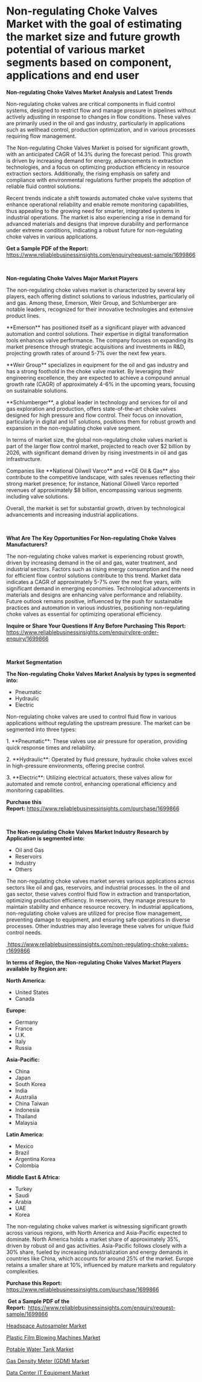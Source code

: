 <p><h1>Non-regulating Choke Valves Market with the goal of estimating the market size and future growth potential of various market segments based on component, applications and end user</h1></p><p><strong>Non-regulating Choke Valves Market Analysis and Latest Trends</strong></p>
<p><p>Non-regulating choke valves are critical components in fluid control systems, designed to restrict flow and manage pressure in pipelines without actively adjusting in response to changes in flow conditions. These valves are primarily used in the oil and gas industry, particularly in applications such as wellhead control, production optimization, and in various processes requiring flow management.</p><p>The Non-regulating Choke Valves Market is poised for significant growth, with an anticipated CAGR of 14.3% during the forecast period. This growth is driven by increasing demand for energy, advancements in extraction technologies, and a focus on optimizing production efficiency in resource extraction sectors. Additionally, the rising emphasis on safety and compliance with environmental regulations further propels the adoption of reliable fluid control solutions. </p><p>Recent trends indicate a shift towards automated choke valve systems that enhance operational reliability and enable remote monitoring capabilities, thus appealing to the growing need for smarter, integrated systems in industrial operations. The market is also experiencing a rise in demand for advanced materials and designs that improve durability and performance under extreme conditions, indicating a robust future for non-regulating choke valves in various applications.</p></p>
<p><strong>Get a Sample PDF of the Report:&nbsp;</strong> <a href="https://www.reliablebusinessinsights.com/enquiry/request-sample/1699866?utm_campaign=3116&utm_medium=2&utm_source=Github&utm_content=ia&utm_term=27032025&utm_id=non-regulating-choke-valves">https://www.reliablebusinessinsights.com/enquiry/request-sample/1699866</a></p>
<p>&nbsp;</p>
<p><strong>Non-regulating Choke Valves Major Market Players</strong></p>
<p><p>The non-regulating choke valves market is characterized by several key players, each offering distinct solutions to various industries, particularly oil and gas. Among these, Emerson, Weir Group, and Schlumberger are notable leaders, recognized for their innovative technologies and extensive product lines.</p><p>**Emerson** has positioned itself as a significant player with advanced automation and control solutions. Their expertise in digital transformation tools enhances valve performance. The company focuses on expanding its market presence through strategic acquisitions and investments in R&D, projecting growth rates of around 5-7% over the next few years.</p><p>**Weir Group** specializes in equipment for the oil and gas industry and has a strong foothold in the choke valve market. By leveraging their engineering excellence, they are expected to achieve a compound annual growth rate (CAGR) of approximately 4-6% in the upcoming years, focusing on sustainable solutions.</p><p>**Schlumberger**, a global leader in technology and services for oil and gas exploration and production, offers state-of-the-art choke valves designed for high pressure and flow control. Their focus on innovation, particularly in digital and IoT solutions, positions them for robust growth and expansion in the non-regulating choke valve segment.</p><p>In terms of market size, the global non-regulating choke valves market is part of the larger flow control market, projected to reach over $2 billion by 2026, with significant demand driven by rising investments in oil and gas infrastructure.</p><p>Companies like **National Oilwell Varco** and **GE Oil & Gas** also contribute to the competitive landscape, with sales revenues reflecting their strong market presence; for instance, National Oilwell Varco reported revenues of approximately $8 billion, encompassing various segments including valve solutions.</p><p>Overall, the market is set for substantial growth, driven by technological advancements and increasing industrial applications.</p></p>
<p>&nbsp;</p>
<p><strong>What Are The Key Opportunities For Non-regulating Choke Valves Manufacturers?</strong></p>
<p><p>The non-regulating choke valves market is experiencing robust growth, driven by increasing demand in the oil and gas, water treatment, and industrial sectors. Factors such as rising energy consumption and the need for efficient flow control solutions contribute to this trend. Market data indicates a CAGR of approximately 5-7% over the next five years, with significant demand in emerging economies. Technological advancements in materials and designs are enhancing valve performance and reliability. Future outlook remains positive, influenced by the push for sustainable practices and automation in various industries, positioning non-regulating choke valves as essential for optimizing operational efficiency.</p></p>
<p><strong>Inquire or Share Your Questions If Any Before Purchasing This Report:</strong> <a href="https://www.reliablebusinessinsights.com/enquiry/pre-order-enquiry/1699866?utm_campaign=3116&utm_medium=2&utm_source=Github&utm_content=ia&utm_term=27032025&utm_id=non-regulating-choke-valves">https://www.reliablebusinessinsights.com/enquiry/pre-order-enquiry/1699866</a></p>
<p>&nbsp;</p>
<p><strong>Market Segmentation</strong></p>
<p><strong>The Non-regulating Choke Valves Market Analysis by types is segmented into:</strong></p>
<p><ul><li>Pneumatic</li><li>Hydraulic</li><li>Electric</li></ul></p>
<p><p>Non-regulating choke valves are used to control fluid flow in various applications without regulating the upstream pressure. The market can be segmented into three types: </p><p>1. **Pneumatic**: These valves use air pressure for operation, providing quick response times and reliability.  </p><p>2. **Hydraulic**: Operated by fluid pressure, hydraulic choke valves excel in high-pressure environments, offering precise control.  </p><p>3. **Electric**: Utilizing electrical actuators, these valves allow for automated and remote control, enhancing operational efficiency and monitoring capabilities.</p></p>
<p><strong>Purchase this Report:&nbsp;</strong><a href="https://www.reliablebusinessinsights.com/purchase/1699866?utm_campaign=3116&utm_medium=2&utm_source=Github&utm_content=ia&utm_term=27032025&utm_id=non-regulating-choke-valves">https://www.reliablebusinessinsights.com/purchase/1699866</a></p>
<p>&nbsp;</p>
<p><strong>The Non-regulating Choke Valves Market Industry Research by Application is segmented into:</strong></p>
<p><ul><li>Oil and Gas</li><li>Reservoirs</li><li>Industry</li><li>Others</li></ul></p>
<p><p>The non-regulating choke valves market serves various applications across sectors like oil and gas, reservoirs, and industrial processes. In the oil and gas sector, these valves control fluid flow in extraction and transportation, optimizing production efficiency. In reservoirs, they manage pressure to maintain stability and enhance resource recovery. In industrial applications, non-regulating choke valves are utilized for precise flow management, preventing damage to equipment, and ensuring safe operations in diverse processes. Other industries may also leverage these valves for unique fluid control needs.</p></p>
<p><a href="https://www.reliablebusinessinsights.com/non-regulating-choke-valves-r1699866?utm_campaign=3116&utm_medium=2&utm_source=Github&utm_content=ia&utm_term=27032025&utm_id=non-regulating-choke-valves">&nbsp;https://www.reliablebusinessinsights.com/non-regulating-choke-valves-r1699866</a></p>
<p><strong>In terms of Region, the Non-regulating Choke Valves Market Players available by Region are:</strong></p>
<p>
    <p> <strong> North America: </strong>
        <ul>
            <li>United States</li>
            <li>Canada</li>
        </ul>
        </p> 
    <p> <strong> Europe: </strong>
        <ul>
            <li>Germany</li>
            <li>France</li>
            <li>U.K.</li>
            <li>Italy</li>
            <li>Russia</li>
        </ul>
        </p> 
    <p> <strong> Asia-Pacific: </strong>
        <ul>
            <li>China</li>
            <li>Japan</li>
            <li>South Korea</li>
            <li>India</li>
            <li>Australia</li>
            <li>China Taiwan</li>
            <li>Indonesia</li>
            <li>Thailand</li>
            <li>Malaysia</li>
        </ul>
        </p> 
    <p> <strong> Latin America: </strong>
        <ul>
            <li>Mexico</li>
            <li>Brazil</li>
            <li>Argentina Korea</li>
            <li>Colombia</li>
        </ul>
        </p> 
    <p> <strong> Middle East & Africa: </strong>
        <ul>
            <li>Turkey</li>
            <li>Saudi</li>
            <li>Arabia</li>
            <li>UAE</li>
            <li>Korea</li>
        </ul>
    </p>
    </p>
<p><p>The non-regulating choke valves market is witnessing significant growth across various regions, with North America and Asia-Pacific expected to dominate. North America holds a market share of approximately 35%, driven by robust oil and gas activities. Asia-Pacific follows closely with a 30% share, fueled by increasing industrialization and energy demands in countries like China, which accounts for around 25% of the market. Europe retains a smaller share at 10%, influenced by mature markets and regulatory complexities.</p></p>
<p><strong>Purchase this Report: </strong><a href="https://www.reliablebusinessinsights.com/purchase/1699866?utm_campaign=3116&utm_medium=2&utm_source=Github&utm_content=ia&utm_term=27032025&utm_id=non-regulating-choke-valves">https://www.reliablebusinessinsights.com/purchase/1699866</a></p>
<p>&nbsp;<strong>Get a Sample PDF of the Report:&nbsp;&nbsp;</strong><a href="https://www.reliablebusinessinsights.com/enquiry/request-sample/1699866?utm_campaign=3116&utm_medium=2&utm_source=Github&utm_content=ia&utm_term=27032025&utm_id=non-regulating-choke-valves">https://www.reliablebusinessinsights.com/enquiry/request-sample/1699866</a></p>
<p><strong></strong></p>
<p><p><a href="https://www.linkedin.com/pulse/comprehensive-headspace-autosampler-market-report-2025-2032-ohpze?utm_campaign=3116&utm_medium=2&utm_source=Github&utm_content=ia&utm_term=27032025&utm_id=non-regulating-choke-valves">Headspace Autosampler Market</a></p><p><a href="https://www.linkedin.com/pulse/plastic-film-blowing-machines-market-emerging-trends-future-8amfe?utm_campaign=3116&utm_medium=2&utm_source=Github&utm_content=ia&utm_term=27032025&utm_id=non-regulating-choke-valves">Plastic Film Blowing Machines Market</a></p><p><a href="https://www.linkedin.com/pulse/analysis-global-potable-water-tank-market-present-landscape-t8gse?utm_campaign=3116&utm_medium=2&utm_source=Github&utm_content=ia&utm_term=27032025&utm_id=non-regulating-choke-valves">Potable Water Tank Market</a></p><p><a href="https://github.com/abuugjetaj/Market-Research-Report-List-1/blob/main/gas-density-meter-gdm-market.md?utm_campaign=3116&utm_medium=2&utm_source=Github&utm_content=ia&utm_term=27032025&utm_id=non-regulating-choke-valves">Gas Density Meter (GDM) Market</a></p><p><a href="https://www.linkedin.com/pulse/thorough-competitor-analysis-data-center-equipment-market-knqpe?utm_campaign=3116&utm_medium=2&utm_source=Github&utm_content=ia&utm_term=27032025&utm_id=non-regulating-choke-valves">Data Center IT Equipment Market</a></p></p>